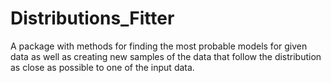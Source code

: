 # Distributions_Fitter
A package with methods for finding the most probable models for given data as well as creating new samples of the data that follow the distribution as close as possible to one of the input data.
